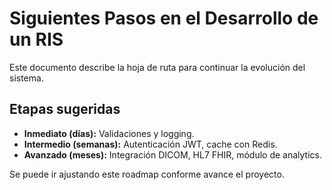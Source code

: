 ﻿# Siguientes Pasos en el Desarrollo de un RIS

Este documento describe la hoja de ruta para continuar la evolución del sistema.

## Etapas sugeridas
- **Inmediato (días):** Validaciones y logging.
- **Intermedio (semanas):** Autenticación JWT, cache con Redis.
- **Avanzado (meses):** Integración DICOM, HL7 FHIR, módulo de analytics.

Se puede ir ajustando este roadmap conforme avance el proyecto.
